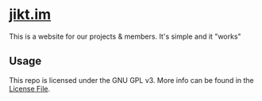 # [jikt.im][1]

This is a website for our projects & members. It's simple and it "works"

## Usage

This repo is licensed under the GNU GPL v3. More info can be found in the [License File][2].

[1]: https://jikt.im "Website"
[2]: LICENSE "LICENSE"
